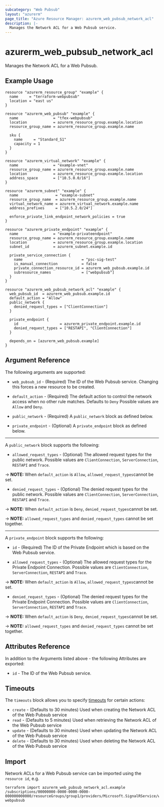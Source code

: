 ```yaml
---
subcategory: "Web Pubsub"
layout: "azurerm"
page_title: "Azure Resource Manager: azurerm_web_pubsub_network_acl"
description: |-
  Manages the Network ACL for a Web Pubsub service.
---
```


# azurerm_web_pubsub_network_acl

Manages the Network ACL for a Web Pubsub.

## Example Usage

```hcl
resource "azurerm_resource_group" "example" {
  name     = "terraform-webpubsub"
  location = "east us"
}

resource "azurerm_web_pubsub" "example" {
  name                = "tfex-webpubsub"
  location            = azurerm_resource_group.example.location
  resource_group_name = azurerm_resource_group.example.name

  sku {
    name     = "Standard_S1"
    capacity = 1
  }
}

resource "azurerm_virtual_network" "example" {
  name                = "example-vnet"
  resource_group_name = azurerm_resource_group.example.name
  location            = azurerm_resource_group.example.location
  address_space       = ["10.5.0.0/16"]
}

resource "azurerm_subnet" "example" {
  name                 = "example-subnet"
  resource_group_name  = azurerm_resource_group.example.name
  virtual_network_name = azurerm_virtual_network.example.name
  address_prefixes     = ["10.5.2.0/24"]

  enforce_private_link_endpoint_network_policies = true
}

resource "azurerm_private_endpoint" "example" {
  name                = "example-privateendpoint"
  resource_group_name = azurerm_resource_group.example.name
  location            = azurerm_resource_group.example.location
  subnet_id           = azurerm_subnet.example.id

  private_service_connection {
    name                           = "psc-sig-test"
    is_manual_connection           = false
    private_connection_resource_id = azurerm_web_pubsub.example.id
    subresource_names              = ["webpubsub"]
  }
}

resource "azurerm_web_pubsub_network_acl" "example" {
  web_pubsub_id  = azurerm_web_pubsub.example.id
  default_action = "Allow"
  public_network {
    denied_request_types = ["ClientConnection"]
  }

  private_endpoint {
    id                   = azurerm_private_endpoint.example.id
    denied_request_types = ["RESTAPI", "ClientConnection"]
  }

  depends_on = [azurerm_web_pubsub.example]
}
```

## Argument Reference

The following arguments are supported:

* `web_pubsub_id` - (Required) The ID of the Web Pubsub service. Changing this forces a new resource to be created.

* `default_action` - (Required) The default action to control the network access when no other rule matches. Defaults to `Deny` Possible values are `Allow` and `Deny`.

* `public_network` - (Required) A `public_network` block as defined below.

* `private_endpoint` - (Optional) A `private_endpoint` block as defined below.

---

A `public_network` block supports the following:

* `allowed_request_types` - (Optional) The allowed request types for the public network. Possible values are `ClientConnection`, `ServerConnection`, `RESTAPI` and `Trace`.

-> **NOTE:** When `default_action` is `Allow`, `allowed_request_types`cannot be set.

* `denied_request_types` - (Optional) The denied request types for the public network. Possible values are `ClientConnection`, `ServerConnection`, `RESTAPI` and `Trace`.

-> **NOTE:** When `default_action` is `Deny`, `denied_request_types`cannot be set.

-> **NOTE:** `allowed_request_types` and `denied_request_types` cannot be set together.

---

A `private_endpoint` block supports the following:

* `id` - (Required) The ID of the Private Endpoint which is based on the Web Pubsub service.

* `allowed_request_types` - (Optional) The allowed request types for the Private Endpoint Connection. Possible values are `ClientConnection`, `ServerConnection`, `RESTAPI` and `Trace`.

-> **NOTE:** When `default_action` is `Allow`, `allowed_request_types`cannot be set.

* `denied_request_types` - (Optional) The denied request types for the Private Endpoint Connection. Possible values are `ClientConnection`, `ServerConnection`, `RESTAPI` and `Trace`.

-> **NOTE:** When `default_action` is `Deny`, `denied_request_types`cannot be set.

-> **NOTE:** `allowed_request_types` and `denied_request_types` cannot be set together.

## Attributes Reference

In addition to the Arguments listed above - the following Attributes are exported:

* `id` - The ID of the Web Pubsub service.

## Timeouts

The `timeouts` block allows you to specify [timeouts](https://www.terraform.io/docs/configuration/resources.html#timeouts) for certain actions:

* `create` - (Defaults to 30 minutes) Used when creating the Network ACL of the Web Pubsub service
* `read` - (Defaults to 5 minutes) Used when retrieving the Network ACL of the Web Pubsub service
* `update` - (Defaults to 30 minutes) Used when updating the Network ACL of the Web Pubsub service
* `delete` - (Defaults to 30 minutes) Used when deleting the Network ACL of the Web Pubsub service

## Import

Network ACLs for a Web Pubsub service can be imported using the `resource id`, e.g.

```shell
terraform import azurerm_web_pubsub_network_acl.example /subscriptions/00000000-0000-0000-0000-000000000000/resourceGroups/group1/providers/Microsoft.SignalRService/webPubSub/tfex-webpubsub
```